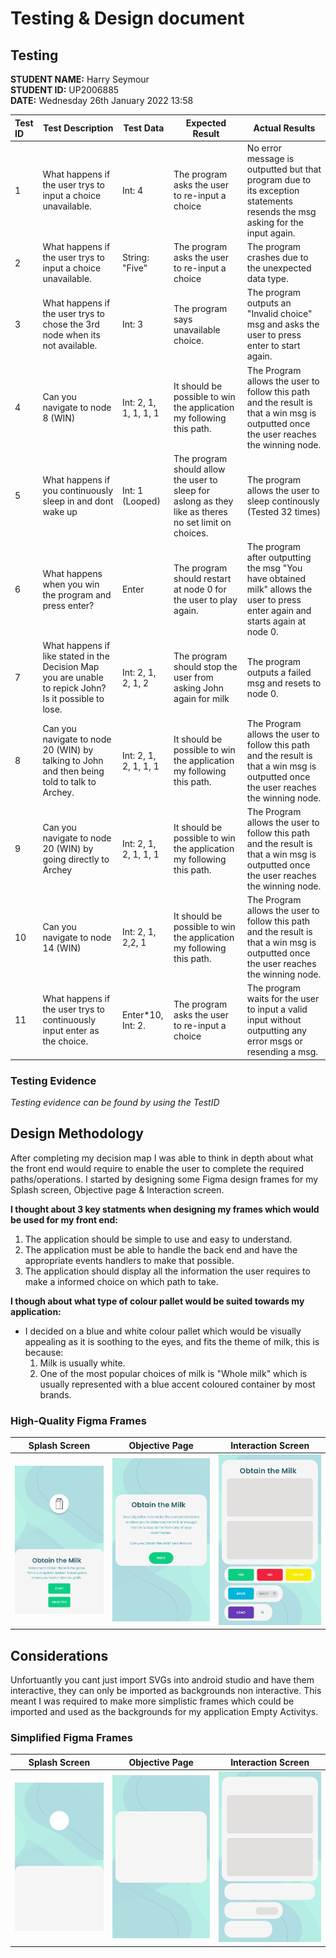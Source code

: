 # Testing & Design document

## Testing

**STUDENT NAME:** Harry Seymour  
**STUDENT ID:** UP2006885  
**DATE:** Wednesday 26th January 2022 13:58

Test ID|Test Description|Test Data|Expected Result|Actual Results|
|:-|----|--|--|--|
|1|What happens if the user trys to input a choice unavailable.|Int: 4|The program asks the user to re-input a choice|No error message is outputted but that program due to its exception statements resends the msg asking for the input again.|
|2|What happens if the user trys to input a choice unavailable.|String: "Five"|The program asks the user to re-input a choice|The program crashes due to the unexpected data type.|
|3|What happens if the user trys to chose the 3rd node when its not available.|Int: 3|The program says unavailable choice.|The program outputs an "Invalid choice" msg and asks the user to press enter to start again.|
|4|Can you navigate to node 8 (WIN)|Int: 2, 1, 1, 1, 1, 1|It should be possible to win the application my following this path.|The Program allows the user to follow this path and the result is that a win msg is outputted once the user reaches the winning node.|
|5|What happens if you continuously sleep in and dont wake up| Int: 1 (Looped)|The program should allow the user to sleep for aslong as they like as theres no set limit on choices.|The program allows the user to sleep continously (Tested 32 times)|
|6|What happens when you win the program and press enter? |Enter|The program should restart at node 0 for the user to play again.|The program after outputting the msg "You have obtained milk" allows the user to press enter again and starts again at node 0.|
|7|What happens if like stated in the Decision Map you are unable to repick John? Is it possible to lose. |Int: 2, 1, 2, 1, 2|The program should stop the user from asking John again for milk|The program outputs a failed msg and resets to node 0.|
|8|Can you navigate to node 20 (WIN) by talking to John and then being told to talk to Archey.|Int: 2, 1, 2, 1, 1, 1|It should be possible to win the application my following this path.|The Program allows the user to follow this path and the result is that a win msg is outputted once the user reaches the winning node.|
|9|Can you navigate to node 20 (WIN) by going directly to Archey |Int: 2, 1, 2, 1, 1, 1|It should be possible to win the application my following this path.|The Program allows the user to follow this path and the result is that a win msg is outputted once the user reaches the winning node.|
|10|Can you navigate to node 14 (WIN)|Int: 2, 1, 2,2, 1|It should be possible to win the application my following this path.|The Program allows the user to follow this path and the result is that a win msg is outputted once the user reaches the winning node.|
|11|What happens if the user trys to continuously input enter as the choice.|Enter*10, Int: 2.|The program asks the user to re-input a choice|The program waits for the user to input a valid input without outputting any error msgs or resending a msg.|

### Testing Evidence

*Testing evidence can be found by using the TestID*  

## Design Methodology

After completing my decision map I was able to think in depth about what the front end would require to enable the user to complete the required paths/operations.
I started by designing some Figma design frames for my Splash screen, Objective page & Interaction screen.

**I thought about 3 key statments when designing my frames which would be used for my front end:**
1. The application should be simple to use and easy to understand.
2. The application must be able to handle the back end and have the appropriate events handlers to make that possible.
3. The application should display all the information the user requires to make a informed choice on which path to take.

**I though about what type of colour pallet would be suited towards my application:**
* I decided on a blue and white colour pallet which would be visually appealing as it is soothing to the eyes, and fits the theme of milk, this is because:
    1. Milk is usually white.
    2. One of the most popular choices of milk is "Whole milk" which is usually represented with a blue accent coloured container by most brands.

### High-Quality Figma Frames

|Splash Screen|Objective Page|Interaction Screen|
|:-:|:-:|:-:|
|![SplashScreen](../Images/Figma-Frames/splash/High.svg)|![ObjectiveScreen](../Images/Figma-Frames/objective/High.svg)|![MainInteractionScreen](../Images/Figma-Frames/interaction/High.svg)|

## Considerations
Unfortuantly you cant just import SVGs into android studio and have them interactive, they can only be imported as backgrounds non interactive.  This meant I was required to make more simplistic frames which could be imported and used as the backgrounds for my application Empty Activitys. 

### Simplified Figma Frames

|Splash Screen|Objective Page|Interaction Screen|
|:-:|:-:|:-:|
|![SplashScreen](../Images/Figma-Frames/splash/Low.svg)|![ObjectiveScreen](../Images/Figma-Frames/objective/Low.svg)|![MainInteractionScreen](../Images/Figma-Frames/interaction/Low.svg)|
